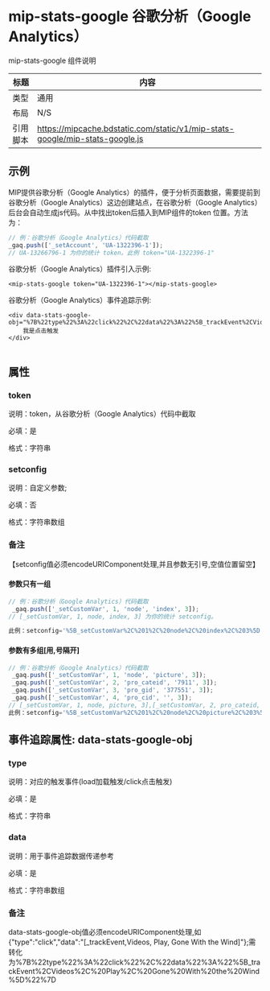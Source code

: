 # mip-stats-google 谷歌分析（Google Analytics）

mip-stats-google 组件说明

标题|内容
----|----
类型|通用
布局|N/S
引用脚本|https://mipcache.bdstatic.com/static/v1/mip-stats-google/mip-stats-google.js

## 示例

MIP提供谷歌分析（Google Analytics）的插件，便于分析页面数据，需要提前到谷歌分析（Google Analytics）这边创建站点，在谷歌分析（Google Analytics）后台会自动生成js代码。从中找出token后插入到MIP组件的token
位置。方法为：

``` javascript
// 例：谷歌分析（Google Analytics）代码截取
_gaq.push(['_setAccount', 'UA-1322396-1']);
// UA-13266796-1 为你的统计 token。此例 token="UA-1322396-1"
```

谷歌分析（Google Analytics）插件引入示例:

```
<mip-stats-google token="UA-1322396-1"></mip-stats-google>

```

谷歌分析（Google Analytics）事件追踪示例:
```
<div data-stats-google-obj="%7B%22type%22%3A%22click%22%2C%22data%22%3A%22%5B_trackEvent%2CVideos%2C%20Play%2C%20Gone%20With%20the%20Wind%5D%22%7D">
    我是点击触发
</div>
 
```

## 属性

### token

说明：token，从谷歌分析（Google Analytics）代码中截取

必填：是

格式：字符串


### setconfig

说明：自定义参数;

必填：否

格式：字符串数组

### 备注

【setconfig值必须encodeURIComponent处理,并且参数无引号,空值位置留空】

#### 参数只有一组

``` javascript
// 例：谷歌分析（Google Analytics）代码截取
 _gaq.push(['_setCustomVar', 1, 'node', 'index', 3]);
// [_setCustomVar, 1, node, index, 3] 为你的统计 setconfig。

此例：setconfig='%5B_setCustomVar%2C%201%2C%20node%2C%20index%2C%203%5D';
``` 

#### 参数有多组[用,号隔开]

``` javascript
// 例：谷歌分析（Google Analytics）代码截取
 _gaq.push(['_setCustomVar', 1, 'node', 'picture', 3]);
 _gaq.push(['_setCustomVar', 2, 'pro_cateid', '7911', 3]);
 _gaq.push(['_setCustomVar', 3, 'pro_gid', '377551', 3]);
 _gaq.push(['_setCustomVar', 4, 'pro_cid', '', 3]);
// [_setCustomVar, 1, node, picture, 3],[_setCustomVar, 2, pro_cateid, 7911, 3],[_setCustomVar, 3, pro_gid, 377551, 3],[_setCustomVar, 4, pro_cid, , 3] 为你的统计 setconfig。
此例：setconfig='%5B_setCustomVar%2C%201%2C%20node%2C%20picture%2C%203%5D%2C%5B_setCustomVar%2C%202%2C%20pro_cateid%2C%207911%2C%203%5D%2C%5B_setCustomVar%2C%203%2C%20pro_gid%2C%20377551%2C%203%5D%2C%5B_setCustomVar%2C%204%2C%20pro_cid%2C%20%2C%203%5D';
``` 

## 事件追踪属性: data-stats-google-obj

### type

说明：对应的触发事件(load加载触发/click点击触发)

必填：是

格式：字符串


### data

说明：用于事件追踪数据传递参考

必填：是

格式：字符串数组

### 备注

data-stats-google-obj值必须encodeURIComponent处理,如{"type":"click","data":"[_trackEvent,Videos, Play, Gone With the Wind]"};需转化为%7B%22type%22%3A%22click%22%2C%22data%22%3A%22%5B_trackEvent%2CVideos%2C%20Play%2C%20Gone%20With%20the%20Wind%5D%22%7D

